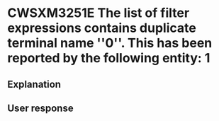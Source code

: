 # CWSXM3251E The list of filter expressions contains duplicate terminal name ''0''. This has been reported by the following entity: 1

## Explanation

## User response